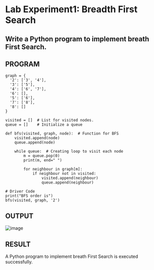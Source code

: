 # Lab Experiment1: Breadth First Search
## Write a Python program to implement breath First Search. 
## PROGRAM
```
graph = {
  '2': ['3', '4'],
  '3': ['5'],
  '4': ['6', '7'],
  '6': [],
  '5': ['6'],
  '7': ['8'],
  '8': []
}

visited = []  # List for visited nodes.
queue = []    # Initialize a queue

def bfs(visited, graph, node):  # Function for BFS
    visited.append(node)
    queue.append(node)

    while queue:  # Creating loop to visit each node
        m = queue.pop(0)
        print(m, end=" ")

        for neighbour in graph[m]:
            if neighbour not in visited:
                visited.append(neighbour)
                queue.append(neighbour)

# Driver Code
print("BFS order is")
bfs(visited, graph, '2')
```
## OUTPUT
![image](https://github.com/HibaRajarajeswari/BREATH-FIRST-SEARCH/assets/129970809/0933e32f-7995-4a6d-9040-034737cb946b)
## RESULT

A Python program to implement breath First Search is executed successfully.

